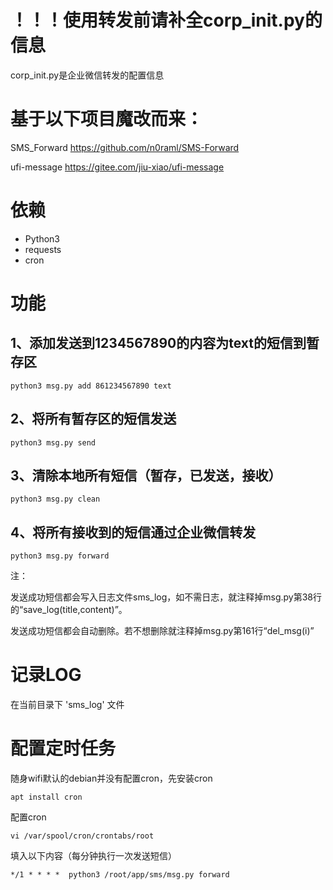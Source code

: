 # ！！！使用转发前请补全corp_init.py的信息
corp_init.py是企业微信转发的配置信息

# 基于以下项目魔改而来：
SMS_Forward https://github.com/n0raml/SMS-Forward

ufi-message https://gitee.com/jiu-xiao/ufi-message

# 依赖
- Python3
- requests
- cron

# 功能
## 1、添加发送到1234567890的内容为text的短信到暂存区
    python3 msg.py add 861234567890 text

## 2、将所有暂存区的短信发送
    python3 msg.py send

## 3、清除本地所有短信（暂存，已发送，接收）
    python3 msg.py clean

## 4、将所有接收到的短信通过企业微信转发
    python3 msg.py forward


注：

发送成功短信都会写入日志文件sms_log，如不需日志，就注释掉msg.py第38行的“save_log(title,content)”。

发送成功短信都会自动删除。若不想删除就注释掉msg.py第161行“del_msg(i)”

# 记录LOG
在当前目录下 'sms_log' 文件

# 配置定时任务
随身wifi默认的debian并没有配置cron，先安装cron

    apt install cron

配置cron

    vi /var/spool/cron/crontabs/root
填入以下内容（每分钟执行一次发送短信）

    */1 * * * *  python3 /root/app/sms/msg.py forward



